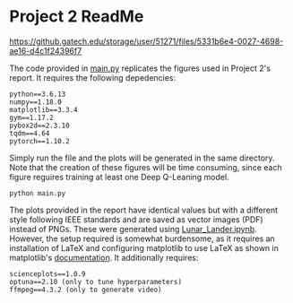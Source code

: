 # Project 2 ReadMe

https://github.gatech.edu/storage/user/51271/files/5331b6e4-0027-4698-ae16-d4c1f24396f7

The code provided in [main.py](main.py) replicates the figures used in Project 2's report. It requires the following depedencies:
~~~
python==3.6.13
numpy==1.18.0
matplotlib==3.3.4
gym==1.17.2
pybox2d==2.3.10
tqdm==4.64
pytorch==1.10.2
~~~
Simply run the file and the plots will be generated in the same directory. Note that the creation of these figures will be time consuming, since each figure reguires training at least one Deep Q-Leaning model.
~~~
python main.py
~~~

The plots provided in the report have identical values but with a different style following IEEE standards and are saved as vector images (PDF) instead of PNGs. These were generated using [Lunar_Lander.ipynb](Lunar_Lander.ipynb). However, the setup required is somewhat burdensome, as it requires an installation of LaTeX and configuring matplotlib to use LaTeX as shown in matplotlib's [documentation](https://matplotlib.org/stable/tutorials/text/usetex.html). It additionally requires:
~~~
scienceplots==1.0.9
optuna==2.10 (only to tune hyperparameters)
ffmpeg==4.3.2 (only to generate video)
~~~
